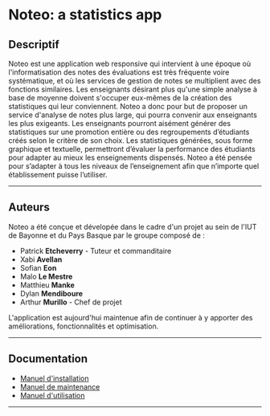 # Noteo: a statistics app
## Descriptif
Noteo est une application web responsive qui intervient à une époque où l'informatisation des notes des évaluations est très fréquente voire systématique, et où les services de gestion de notes se multiplient avec des fonctions similaires. Les enseignants désirant plus qu'une simple analyse à base de moyenne doivent s'occuper eux-mêmes de la création des statistiques qui leur conviennent. Noteo a donc pour but de proposer un service d'analyse de notes plus large, qui pourra convenir aux enseignants les plus exigeants. Les enseignants pourront aisément générer des statistiques sur une promotion entière ou des regroupements d’étudiants créés selon le critère de son choix. Les statistiques générées, sous forme graphique et textuelle, permettront d’évaluer la performance des étudiants pour adapter au mieux les enseignements dispensés. Noteo a été pensée pour s’adapter à tous les niveaux de l’enseignement afin que n’importe quel établissement puisse l’utiliser.
***
## Auteurs
Noteo a été conçue et dévelopée dans le cadre d'un projet au sein de l'IUT de Bayonne et du Pays Basque par le groupe composé de :
  - Patrick **Etcheverry** - Tuteur et commanditaire
  - Xabi **Avellan**
  - Sofian **Eon**
  - Malo **Le Mestre**
  - Matthieu **Manke**
  - Dylan **Mendiboure**
  - Arthur **Murillo** - Chef de projet

L'application est aujourd'hui maintenue afin de continuer à y apporter des améliorations, fonctionnalités et optimisation.
***
## Documentation
 - [Manuel d'installation](https://github.com/carduin/Noteo/blob/master/manuels/manuel_installation_noteo.pdf)
 - [Manuel de maintenance](https://github.com/carduin/Noteo/blob/master/manuels/manuel_maintenance_noteo.pdf)
 - [Manuel d'utilisation](https://github.com/carduin/Noteo/blob/master/manuels/manuel_utilisation_noteo.pdf)
***
